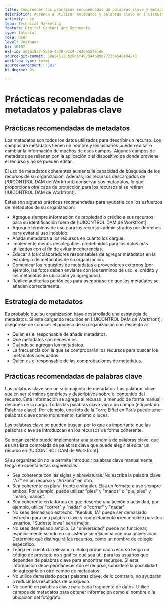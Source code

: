 ```yaml
---
title: Comprender las prácticas recomendadas de palabras clave y metadatos como colaborador
description: Aprenda a utilizar metadatos y palabras clave en [!UICONTROL DAM de Workfront] para describir un recurso y aumentar así la capacidad de búsqueda de los recursos de su organización.
activity: use
team: Technical Marketing
feature: Digital Content and Documents
type: Tutorial
role: User
level: Beginner
kt: 10107
exl-id: ad5a19a7-556a-4b38-9cc4-7e29e5afe1de
source-git-commit: 58a545120b29a5f492344b89b77235e548e94241
workflow-type: tm+mt
source-wordcount: '581'
ht-degree: 0%

---
```


# Prácticas recomendadas de metadatos y palabras clave

## Prácticas recomendadas de metadatos

Los metadatos son todos los datos utilizados para describir un recurso. Los campos de metadatos tienen un nombre y los usuarios pueden editar o cambiar la información de muchos de esos campos. Algunos campos de metadatos se rellenan con la aplicación o el dispositivo de donde proviene el recurso y no se pueden editar.

El uso de metadatos coherentes aumenta la capacidad de búsqueda de los recursos de su organización. Además, los recursos descargados de [!UICONTROL DAM de Workfront] conservar sus metadatos, lo que proporciona otra capa de protección para los recursos si se retiran [!UICONTROL DAM de Workfront].

Estas son algunas prácticas recomendadas para ayudarle con los esfuerzos de metadatos de su organización:

* Agregue siempre información de propiedad o crédito a sus recursos para su identificación fuera de [!UICONTROL DAM de Workfront].
* Agregue términos de uso para los recursos administrados por derechos para evitar el uso indebido.
* Añada metadatos a los recursos en cuanto los cargue.
* Implemente menús desplegables predefinidos para los datos más utilizados con el fin de evitar incoherencias.
* Educar a los colaboradores responsables de agregar metadatos en la estrategia de metadatos de su organización.
* Comunicar los requisitos de metadatos a proveedores externos (por ejemplo, las fotos deben enviarse con los términos de uso, el crédito y los metadatos de ubicación ya agregados).
* Realice auditorías periódicas para asegurarse de que los metadatos se añaden correctamente.

## Estrategia de metadatos

Es probable que su organización haya desarrollado una estrategia de metadatos. Si está cargando recursos en [!UICONTROL DAM de Workfront], asegúrese de conocer el proceso de su organización con respecto a:

* Quién es el responsable de añadir metadatos.
* Qué metadatos son necesarios.
* Cuándo se agregan los metadatos.
* La frecuencia con la que se comprobarán los recursos para buscar los metadatos adecuados.
* Quién es el responsable de las comprobaciones de metadatos.

## Prácticas recomendadas de palabras clave

Las palabras clave son un subconjunto de metadatos. Las palabras clave suelen ser términos genéricos y descriptivos sobre el contenido del recurso. Esta información se agrega al recurso, a menudo de forma manual después de la carga. Todas las palabras clave van a un campo (etiquetado Palabras clave). Por ejemplo, una foto de la Torre Eiffel en París puede tener palabras clave como monumento, turismo o luces.

Las palabras clave se pueden buscar, por lo que es importante que las palabras clave se introduzcan en los recursos de forma coherente.

Su organización puede implementar una taxonomía de palabras clave, que es una lista controlada de palabras clave que puede elegir al editar un recurso en [!UICONTROL DAM de Workfront].

Si su organización no le permite introducir palabras clave manualmente, tenga en cuenta estas sugerencias.

* Sea coherente con las siglas y abreviaturas. No escriba la palabra clave &quot;AZ&quot; en un recurso y &quot;Arizona&quot; en otro.
* Sea coherente en plural frente a singular. Elija un formato o use siempre ambos. Por ejemplo, puede utilizar &quot;pies&quot; y &quot;manos&quot; o &quot;pie, pies&quot; y &quot;mano, manos&quot;.
* Sea coherente en la forma en que describe una acción o actividad, por ejemplo, utilice &quot;correr&quot; y &quot;nadar&quot; o &quot;correr&quot; y &quot;nadar&quot;.
* No seas demasiado estrecho. &quot;Keokuk, IA&quot; puede ser demasiado estrecho para una palabra clave y completamente irreconocible para los usuarios. &quot;Sudeste Iowa&quot; sería mejor.
* No seas demasiado amplio. La &quot;universidad&quot; puede no funcionar, especialmente si todo en su sistema se relaciona con una universidad. Determine qué distinguirá los recursos, como un nombre de colegio específico.
* Tenga en cuenta la relevancia. Solo porque cada recurso tenga un código de proyecto no significa que sea útil para los usuarios que dependen de palabras clave para encontrar recursos. Si esta información debe permanecer con el recurso, considere la posibilidad de agregarla en otro campo de metadatos.
* No utilice demasiado pocas palabras clave; de lo contrario, no ayudarán a reducir los resultados de búsqueda.
* No confíe en palabras clave para cada fragmento de datos. Utilice campos de metadatos para obtener información como el nombre o la ubicación del fotógrafo.
